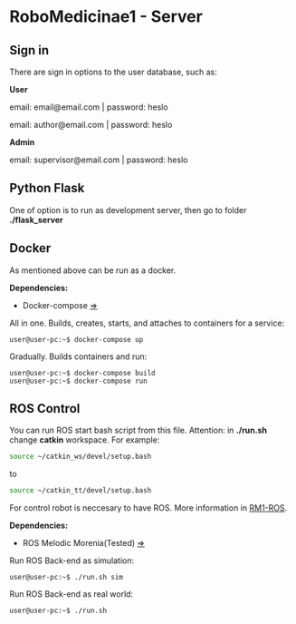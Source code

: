 # RoboMedicinae1 - Server

## Sign in
There are sign in options to the user database, such as:

**User**
<p> email: email@email.com      | password: heslo</p>
<p> email: author@email.com     | password: heslo</p>

**Admin**
<p> email: supervisor@email.com | password: heslo</p>

## Python Flask

One of option is to run as development server, then go to folder **./flask_server**

## Docker
As mentioned above can be run as a docker. 

**Dependencies:**

* Docker-compose [=>](https://docs.docker.com/)

All in one.
Builds, creates, starts, and attaches to containers for a service:

```console
user@user-pc:~$ docker-compose up
```
Gradually.
Builds containers and run:

```console
user@user-pc:~$ docker-compose build
user@user-pc:~$ docker-compose run
```

## ROS Control

You can run ROS start bash script from this file. Attention: in **./run.sh** change **catkin** workspace. For example:

```bash
source ~/catkin_ws/devel/setup.bash
```
to 

```bash
source ~/catkin_tt/devel/setup.bash
```

For control robot is neccesary to have ROS. More information in [RM1-ROS](https://github.com/Steigner/RM1_ROS).

**Dependencies:**

* ROS Melodic Morenia(Tested) [=>](http://wiki.ros.org/melodic)

Run ROS Back-end as simulation:

```console
user@user-pc:~$ ./run.sh sim
```

Run ROS Back-end as real world:

```console
user@user-pc:~$ ./run.sh
```
